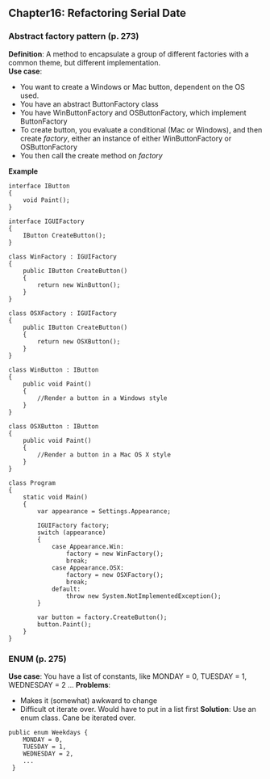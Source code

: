 ## Chapter16: Refactoring Serial Date  

### Abstract factory pattern (p. 273)  
**Definition**: A method to encapsulate a group of different factories with a common theme, but different implementation.  
**Use case**: 
* You want to create a Windows or Mac button, dependent on the OS used.  
* You have an abstract ButtonFactory class  
* You have WinButtonFactory and OSButtonFactory, which implement ButtonFactory 
* To create button, you evaluate a conditional (Mac or Windows), and then create *factory*, either an instance of either WinButtonFactory or OSButtonFactory
* You then call the create method on *factory*  

**Example**  
```
interface IButton
{
    void Paint();
}

interface IGUIFactory
{
    IButton CreateButton();
}

class WinFactory : IGUIFactory
{
    public IButton CreateButton()
    {
        return new WinButton();
    }
}

class OSXFactory : IGUIFactory
{
    public IButton CreateButton()
    {
        return new OSXButton();
    }
}

class WinButton : IButton
{
    public void Paint()
    {
        //Render a button in a Windows style
    }
}

class OSXButton : IButton
{
    public void Paint()
    {
        //Render a button in a Mac OS X style
    }
}

class Program
{
    static void Main()
    {
        var appearance = Settings.Appearance;

        IGUIFactory factory;
        switch (appearance)
        {
            case Appearance.Win:
                factory = new WinFactory();
                break;
            case Appearance.OSX:
                factory = new OSXFactory();
                break;
            default:
                throw new System.NotImplementedException();
        }

        var button = factory.CreateButton();
        button.Paint();
    }
}
```

### ENUM (p. 275)  
**Use case**: You have a list of constants, like MONDAY = 0, TUESDAY = 1, WEDNESDAY = 2 ... 
**Problems**:  
  * Makes it (somewhat) awkward to change 
  * Difficult ot iterate over. Would have to put in a list first 
**Solution**: Use an enum class. Cane be iterated over.    
```  
public enum Weekdays {
    MONDAY = 0,
    TUESDAY = 1, 
    WEDNESDAY = 2,
    ...
 }
```

